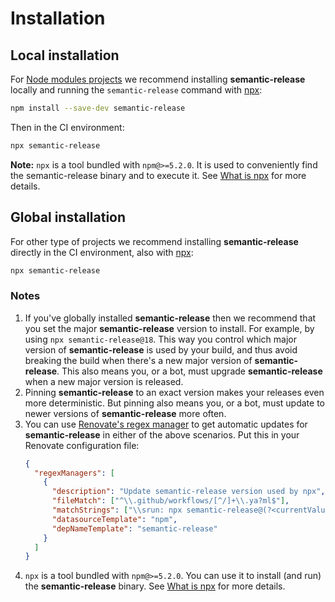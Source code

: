 # Installation

## Local installation

For [Node modules projects](https://docs.npmjs.com/getting-started/creating-node-modules) we recommend installing **semantic-release** locally and running the `semantic-release` command with [npx](https://www.npmjs.com/package/npx):

```bash
npm install --save-dev semantic-release
```

Then in the CI environment:

```bash
npx semantic-release
```

**Note:** `npx` is a tool bundled with `npm@>=5.2.0`. It is used to conveniently find the semantic-release binary and to execute it. See [What is npx](../support/FAQ.md#what-is-npx) for more details.

## Global installation

For other type of projects we recommend installing **semantic-release** directly in the CI environment, also with [npx](https://www.npmjs.com/package/npx):

```bash
npx semantic-release
```

### Notes

1. If you've globally installed **semantic-release** then we recommend that you set the major **semantic-release** version to install.
   For example, by using `npx semantic-release@18`.
   This way you control which major version of **semantic-release** is used by your build, and thus avoid breaking the build when there's a new major version of **semantic-release**.
   This also means you, or a bot, must upgrade **semantic-release** when a new major version is released.
2. Pinning **semantic-release** to an exact version makes your releases even more deterministic.
   But pinning also means you, or a bot, must update to newer versions of **semantic-release** more often.
3. You can use [Renovate's regex manager](https://docs.renovatebot.com/modules/manager/regex/) to get automatic updates for **semantic-release** in either of the above scenarios.
   Put this in your Renovate configuration file:
   ```json
   {
     "regexManagers": [
       {
         "description": "Update semantic-release version used by npx",
         "fileMatch": ["^\\.github/workflows/[^/]+\\.ya?ml$"],
         "matchStrings": ["\\srun: npx semantic-release@(?<currentValue>.*?)\\s"],
         "datasourceTemplate": "npm",
         "depNameTemplate": "semantic-release"
       }
     ]
   }
   ```
4. `npx` is a tool bundled with `npm@>=5.2.0`. You can use it to install (and run) the **semantic-release** binary.
   See [What is npx](../support/FAQ.md#what-is-npx) for more details.
